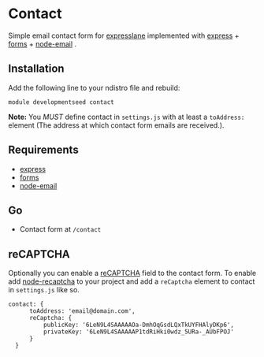 # Contact

Simple email contact form for [expresslane](https://github.com/developmentseed/expresslane) implemented with [express](http://expressjs.com) + [forms](https://github.com/developmentseed/forms) + [node-email](https://github.com/aheckmann/node-email) .

## Installation

Add the following line to your ndistro file and rebuild:

    module developmentseed contact

**Note:** You _MUST_ define contact in `settings.js` with at least a `toAddress:` element (The address at which contact form emails are received.).

## Requirements

- [express](http://expressjs.com)
- [forms](https://github.com/developmentseed/forms)
- [node-email](https://github.com/aheckmann/node-email)

## Go
- Contact form at `/contact`

## reCAPTCHA

Optionally you can enable a [reCAPTCHA](http://www.google.com/recaptcha) field to the contact form. To enable add [node-recaptcha](https://github.com/mirhampt/node-recaptcha) to your project and add a `reCaptcha` element to contact in `settings.js` like so.

    contact: {
          toAddress: 'email@domain.com',
          reCaptcha: {
              publicKey: '6LeN9L4SAAAAAOa-DmhOqGsdLQxTkUYFHAlyDKp6',
              privateKey: '6LeN9L4SAAAAAP1tdRiHki0wdz_5URa-_AUbFPOJ'
          }
      }
